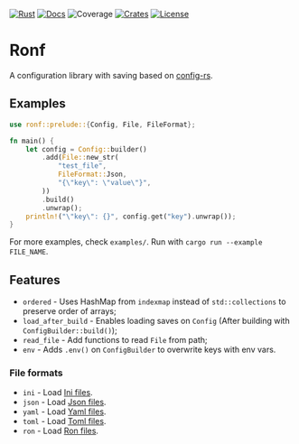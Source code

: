 [![Rust](https://github.com/LeviLovie/ronf/actions/workflows/ci.yaml/badge.svg)](https://github.com/LeviLovie/ronf/actions)
[![Docs](https://docs.rs/ronf/badge.svg)](https://docs.rs/ronf)
![Coverage](https://img.shields.io/badge/dynamic/json?url=https://raw.githubusercontent.com/LeviLovie/ronf/gh-pages/coverage.json&query=$.coverage_avg&label=coverage)
[![Crates](https://img.shields.io/crates/v/ronf.svg)](https://crates.io/crates/ronf)
[![License](https://img.shields.io/crates/l/ronf.svg)](https://choosealicense.com/licenses/mit/)
# Ronf

A configuration library with saving based on [config-rs](https://github.com/rust-cli/config-rs/tree/main).

## Examples

```rust
use ronf::prelude::{Config, File, FileFormat};

fn main() {
    let config = Config::builder()
        .add(File::new_str(
            "test_file",
            FileFormat::Json,
            "{\"key\": \"value\"}",
        ))
        .build()
        .unwrap();
    println!("\"key\": {}", config.get("key").unwrap());
}
```

For more examples, check `examples/`. Run with `cargo run --example FILE_NAME`.

## Features

- `ordered` - Uses HashMap from `indexmap` instead of `std::collections` to preserve order of arrays;
- `load_after_build` - Enables loading saves on `Config` (After building with `ConfigBuilder::build()`);
- `read_file` - Add functions to read `File` from path;
- `env` - Adds `.env()` on `ConfigBuilder` to overwrite keys with env vars.

### File formats

- `ini` - Load [Ini files](https://en.wikipedia.org/wiki/INI_file).
- `json` - Load [Json files](https://en.wikipedia.org/wiki/JSON).
- `yaml` - Load [Yaml files](https://en.wikipedia.org/wiki/YAML).
- `toml` - Load [Toml files](https://en.wikipedia.org/wiki/TOML).
- `ron` - Load [Ron files](https://github.com/ron-rs/ron).
